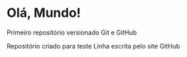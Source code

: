 # Olá, Mundo!
 Primeiro repositório versionado Git e GitHub

Repositório criado para teste
Linha escrita pelo site GitHub
